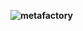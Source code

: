 **![metafactory](https://lh5.googleusercontent.com/cACIJGbYDyjsaVgFSa5WFXgTToj4U0-1iP1aSWmuZKduCMT11I3LMrzYGhKOb1F6xmYN-IawY0uvcxKnsuaWpXG9Gh1RbFBqe7qjxLYQ6nSpDtczva11A4VQXqS_BBc-NG8jhi9A)**